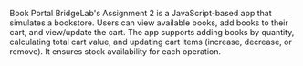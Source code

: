 Book Portal BridgeLab's Assignment 2 is a JavaScript-based app that simulates a bookstore. Users can view available books, add books to their cart, and view/update the cart. The app supports adding books by quantity, calculating total cart value, and updating cart items (increase, decrease, or remove). It ensures stock availability for each operation.
